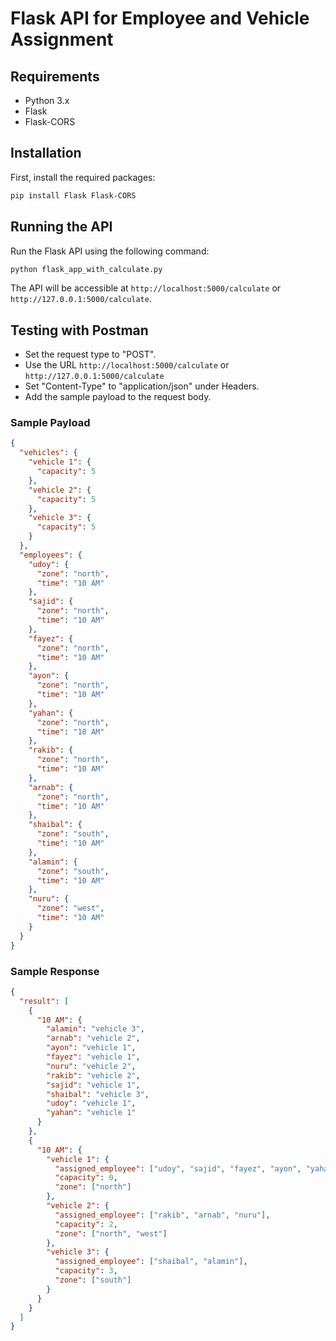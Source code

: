 # Flask API for Employee and Vehicle Assignment

## Requirements

- Python 3.x
- Flask
- Flask-CORS

## Installation

First, install the required packages:

```bash
pip install Flask Flask-CORS
```

## Running the API

Run the Flask API using the following command:

```bash
python flask_app_with_calculate.py
```

The API will be accessible at `http://localhost:5000/calculate` or `http://127.0.0.1:5000/calculate`.

## Testing with Postman

- Set the request type to "POST".
- Use the URL `http://localhost:5000/calculate` or `http://127.0.0.1:5000/calculate`
- Set "Content-Type" to "application/json" under Headers.
- Add the sample payload to the request body.

### Sample Payload

```json
{
  "vehicles": {
    "vehicle 1": {
      "capacity": 5
    },
    "vehicle 2": {
      "capacity": 5
    },
    "vehicle 3": {
      "capacity": 5
    }
  },
  "employees": {
    "udoy": {
      "zone": "north",
      "time": "10 AM"
    },
    "sajid": {
      "zone": "north",
      "time": "10 AM"
    },
    "fayez": {
      "zone": "north",
      "time": "10 AM"
    },
    "ayon": {
      "zone": "north",
      "time": "10 AM"
    },
    "yahan": {
      "zone": "north",
      "time": "10 AM"
    },
    "rakib": {
      "zone": "north",
      "time": "10 AM"
    },
    "arnab": {
      "zone": "north",
      "time": "10 AM"
    },
    "shaibal": {
      "zone": "south",
      "time": "10 AM"
    },
    "alamin": {
      "zone": "south",
      "time": "10 AM"
    },
    "nuru": {
      "zone": "west",
      "time": "10 AM"
    }
  }
}
```

### Sample Response

```json
{
  "result": [
    {
      "10 AM": {
        "alamin": "vehicle 3",
        "arnab": "vehicle 2",
        "ayon": "vehicle 1",
        "fayez": "vehicle 1",
        "nuru": "vehicle 2",
        "rakib": "vehicle 2",
        "sajid": "vehicle 1",
        "shaibal": "vehicle 3",
        "udoy": "vehicle 1",
        "yahan": "vehicle 1"
      }
    },
    {
      "10 AM": {
        "vehicle 1": {
          "assigned_employee": ["udoy", "sajid", "fayez", "ayon", "yahan"],
          "capacity": 0,
          "zone": ["north"]
        },
        "vehicle 2": {
          "assigned_employee": ["rakib", "arnab", "nuru"],
          "capacity": 2,
          "zone": ["north", "west"]
        },
        "vehicle 3": {
          "assigned_employee": ["shaibal", "alamin"],
          "capacity": 3,
          "zone": ["south"]
        }
      }
    }
  ]
}
```
